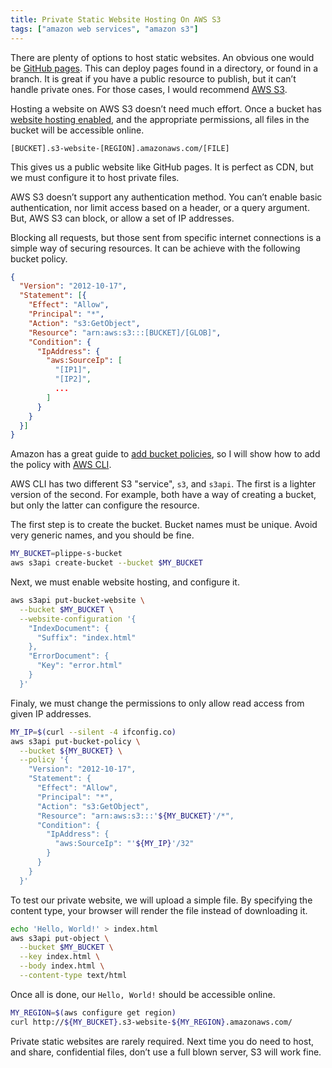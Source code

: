 ```yaml
---
title: Private Static Website Hosting On AWS S3
tags: ["amazon web services", "amazon s3"]
---
```


There are plenty of options to host static websites. An obvious one would be [GitHub pages](https://pages.github.com/). This can deploy pages found in a directory, or found in a branch. It is great if you have a public resource to publish, but it can’t handle private ones. For those cases, I would recommend [AWS S3](https://aws.amazon.com/s3/).

Hosting a website on AWS S3 doesn’t need much effort. Once a bucket has [website hosting enabled](https://docs.aws.amazon.com/AmazonS3/latest/dev/EnableWebsiteHosting.html), and the appropriate permissions, all files in the bucket will be accessible online.

```
[BUCKET].s3-website-[REGION].amazonaws.com/[FILE]
```

This gives us a public website like GitHub pages. It is perfect as CDN, but we must configure it to host private files.

AWS S3 doesn’t support any authentication method. You can’t enable basic authentication, nor limit access based on a header, or a query argument. But, AWS S3 can block, or allow a set of IP addresses.

Blocking all requests, but those sent from specific internet connections is a simple way of securing resources. It can be achieve with the following bucket policy.

```json
{
  "Version": "2012-10-17",
  "Statement": [{
    "Effect": "Allow",
    "Principal": "*",
    "Action": "s3:GetObject",
    "Resource": "arn:aws:s3:::[BUCKET]/[GLOB]",
    "Condition": {
      "IpAddress": {
        "aws:SourceIp": [
          "[IP1]",
          "[IP2]",
          ...
        ]
      }
    }
  }]
}
```

Amazon has a great guide to [add bucket policies](https://docs.aws.amazon.com/AmazonS3/latest/user-guide/add-bucket-policy.html), so I will show how to add the policy with [AWS CLI](https://aws.amazon.com/cli/).

AWS CLI has two different S3 "service", `s3`, and `s3api`. The first is a lighter version of the second. For example, both have a way of creating a bucket, but only the latter can configure the resource.

The first step is to create the bucket. Bucket names must be unique. Avoid very generic names, and you should be fine.

```sh
MY_BUCKET=plippe-s-bucket
aws s3api create-bucket --bucket $MY_BUCKET
```

Next, we must enable website hosting, and configure it.

```sh
aws s3api put-bucket-website \
  --bucket $MY_BUCKET \
  --website-configuration '{
    "IndexDocument": {
      "Suffix": "index.html"
    },
    "ErrorDocument": {
      "Key": "error.html"
    }
  }'
```

Finaly, we must change the permissions to only allow read access from given IP addresses.

```sh
MY_IP=$(curl --silent -4 ifconfig.co)
aws s3api put-bucket-policy \
  --bucket ${MY_BUCKET} \
  --policy '{
    "Version": "2012-10-17",
    "Statement": {
      "Effect": "Allow",
      "Principal": "*",
      "Action": "s3:GetObject",
      "Resource": "arn:aws:s3:::'${MY_BUCKET}'/*",
      "Condition": {
        "IpAddress": {
          "aws:SourceIp": "'${MY_IP}'/32"
        }
      }
    }
  }'
```

To test our private website, we will upload a simple file. By specifying the content type, your browser will render the file instead of downloading it.

```sh
echo 'Hello, World!' > index.html
aws s3api put-object \
  --bucket $MY_BUCKET \
  --key index.html \
  --body index.html \
  --content-type text/html
```

Once all is done, our `Hello, World!` should be accessible online.

```sh
MY_REGION=$(aws configure get region)
curl http://${MY_BUCKET}.s3-website-${MY_REGION}.amazonaws.com/
```

Private static websites are rarely required. Next time you do need to host, and share, confidential files, don’t use a full blown server, S3 will work fine.
